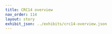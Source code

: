 ```yaml
---
title: CRC14 overview
nav_order: 114
layout: story
exhibit_json: ../exhibits/crc14-overview.json
---
```

